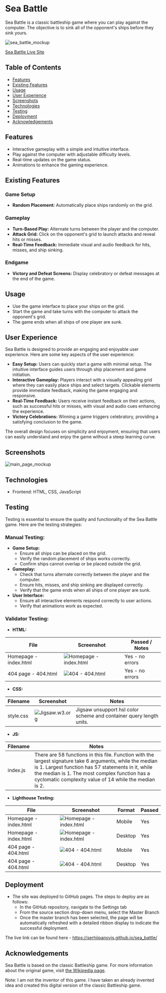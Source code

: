 # Sea Battle

Sea Battle is a classic battleship game where you can play against the computer. The objective is to sink all of the
opponent's ships before they sink yours.

![sea_battle_mockup](documentation/sea_battle_mockup.png)

[Sea Battle Live Site](https://serhiipanovjs.github.io/sea_battle/)

## Table of Contents

- [Features](#features)
- [Existing Features](#existing-features)
- [Usage](#usage)
- [User Experience](#user-experience)
- [Screenshots](#screenshots)
- [Technologies](#technologies)
- [Testing](#testing)
- [Deployment](#deployment)
- [Acknowledgements](#acknowledgements)

## Features

- Interactive gameplay with a simple and intuitive interface.
- Play against the computer with adjustable difficulty levels.
- Real-time updates on the game status.
- Animations to enhance the gaming experience.

## Existing Features

### Game Setup

- **Random Placement:** Automatically place ships randomly on the grid.

### Gameplay

- **Turn-Based Play:** Alternate turns between the player and the computer.
- **Attack Grid:** Click on the opponent's grid to launch attacks and reveal hits or misses.
- **Real-Time Feedback:** Immediate visual and audio feedback for hits, misses, and ship sinking.

### Endgame

- **Victory and Defeat Screens:** Display celebratory or defeat messages at the end of the game.

## Usage

- Use the game interface to place your ships on the grid.
- Start the game and take turns with the computer to attack the opponent's grid.
- The game ends when all ships of one player are sunk.

## User Experience

Sea Battle is designed to provide an engaging and enjoyable user experience. Here are some key aspects of the user
experience:

- **Easy Setup:** Users can quickly start a game with minimal setup. The intuitive interface guides users through ship
  placement and game initiation.
- **Interactive Gameplay:** Players interact with a visually appealing grid where they can easily place ships and select
  targets. Clickable elements provide immediate feedback, making the game engaging and responsive.
- **Real-Time Feedback:** Users receive instant feedback on their actions, such as successful hits or misses, with
  visual and audio cues enhancing the experience.
- **Victory Celebrations:** Winning a game triggers celebratory, providing a satisfying conclusion to the game.

The overall design focuses on simplicity and enjoyment, ensuring that users can easily understand and enjoy the game
without a steep learning curve.

## Screenshots

![main_page_mockup](documentation/main_page_mockup.png)

## Technologies

- Frontend: HTML, CSS, JavaScript

## Testing

Testing is essential to ensure the quality and functionality of the Sea Battle game. Here are the testing strategies:

### Manual Testing:

- **Game Setup:**
  - Ensure all ships can be placed on the grid.
  - Verify the random placement of ships works correctly.
  - Confirm ships cannot overlap or be placed outside the grid.
- **Gameplay:**
    - Check that turns alternate correctly between the player and the computer.
    - Ensure hits, misses, and ship sinking are displayed correctly.
    - Verify that the game ends when all ships of one player are sunk.
- **User Interface:**
    - Ensure all interactive elements respond correctly to user actions.
    - Verify that animations work as expected.

### Validator Testing:
- **HTML:**

| File                       | Screenshot                                                         | Passed / Notes  |
|----------------------------|--------------------------------------------------------------------|-----------------|
 Homepage - index.html      | ![Homepage - index.html](documentation/htmlvalid_index.png)        | Yes - no errors |
 404 page - 404.html        | ![404 - 404.html](documentation/htmlvalid_404.png)                 | Yes - no errors |

- **CSS:**

| Filename  | Screenshot                                   | Notes                                                               |
|-----------|----------------------------------------------|---------------------------------------------------------------------|
 style.css | ![Jigsaw.w3.org](documentation/cssvalid.png) | Jigsaw unsupport hsl color scheme and container query length units. |

- **JS:**

| Filename  | Notes                                                                                                                                                                                                                                                                       |
|-----------|------------------------------------------------------------------------------------------------------|
 index.js | There are 58 functions in this file. Function with the largest signature take 6 arguments, while the median is 1. Largest function has 57 statements in it, while the median is 1. The most complex function has a cyclomatic complexity value of 14 while the median is 2. |

- **Lighthouse Testing:**

| File                       | Screenshot                                                                         | Format  | Passed |
|----------------------------|------------------------------------------------------------------------------------|---------|--------|
 Homepage - index.html      | ![Homepage - index.html](documentation/light_house_valid_mobile_index.png)         | Mobile  | Yes    |
 Homepage - index.html      | ![Homepage - index.html](documentation/light_house_valid_desctop_index.png)        | Desktop | Yes    |
 404 page - 404.html        | ![404 - 404.html](documentation/light_house_valid_mobile_404.png)                  | Mobile  | Yes    |
 404 page - 404.html        | ![404 - 404.html](documentation/light_house_valid_desktop_404.png)                 | Desktop | Yes    |

## Deployment

- The site was deployed to GitHub pages. The steps to deploy are as follows:
    - In the GitHub repository, navigate to the Settings tab
    - From the source section drop-down menu, select the Master Branch
    - Once the master branch has been selected, the page will be automatically refreshed with a detailed ribbon display
      to indicate the successful deployment.

The live link can be found here - https://serhiipanovjs.github.io/sea_battle/

## Acknowledgements

Sea Battle is based on the classic Battleship game. For more information about the original game,
visit [the Wikipedia page](https://en.wikipedia.org/wiki/Battleship_(game)).

Note: I am not the inventor of this game. I have taken an already invented idea and created this digital version of the
classic Battleship game.
